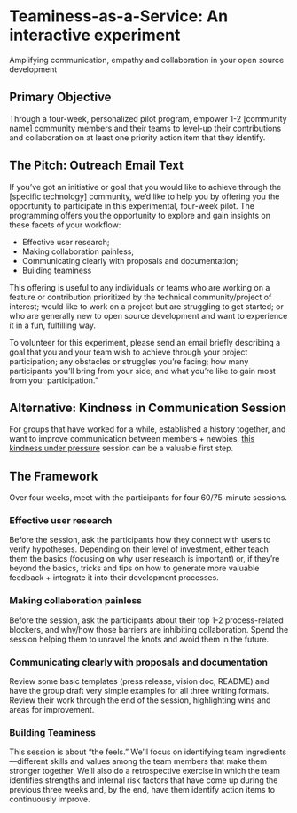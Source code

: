 # Teaminess-as-a-Service: An interactive experiment
Amplifying communication, empathy and collaboration in your open source development 

## Primary Objective 
Through a four-week, personalized pilot program, empower 1-2 [community name] community members and their teams to level-up their contributions and collaboration on at least one priority action item that they identify. 

## The Pitch: Outreach Email Text
If you’ve got an initiative or goal that you would like to achieve through the [specific technology] community, we’d like to help you by offering you the opportunity to participate in this experimental, four-week pilot. The programming offers you the opportunity to explore and gain insights on these facets of your workflow: 

* Effective user research; 
* Making collaboration painless; 
* Communicating clearly with proposals and documentation; 
* Building teaminess

This offering is useful to any individuals or teams who are working on a feature or contribution prioritized by the technical community/project of interest; would like to work on a project but are struggling to get started; or who are generally new to open source development and want to experience it in a fun, fulfilling way.

To volunteer for this experiment, please send an email briefly describing a goal that you and your team wish to achieve through your project participation; any obstacles or struggles you’re facing; how many participants you’ll bring from your side; and what you’re like to gain most from your participation.”

## Alternative: Kindness in Communication Session
For groups that have worked for a while, established a history together, and want to improve communication between members + newbies, [this kindness under pressure](https://github.com/LappleApple/Teaminess-as-a-Service/blob/master/Kindness-Under-Pressure.md) session can be a valuable first step.

## The Framework
Over four weeks, meet with the participants for four 60/75-minute sessions.

### Effective user research
Before the session, ask the participants how they connect with users to verify hypotheses. Depending on their level of investment, either teach them the basics (focusing on why user research is important) or, if they’re beyond the basics, tricks and tips on how to generate more valuable feedback + integrate it into their development processes. 

### Making collaboration painless
Before the session, ask the participants about their top 1-2 process-related blockers, and why/how those barriers are inhibiting collaboration. Spend the session helping them to unravel the knots and avoid them in the future.  

### Communicating clearly with proposals and documentation
Review some basic templates (press release, vision doc, README) and have the group draft very simple examples for all three writing formats. Review their work through the end of the session, highlighting wins and areas for improvement.

### Building Teaminess
This session is about “the feels.” We’ll focus on identifying team ingredients—different skills and values among the team members that make them stronger together. We’ll also do a retrospective exercise in which the team identifies strengths and internal risk factors that have come up during the previous three weeks and, by the end, have them identify action items to continuously improve.
